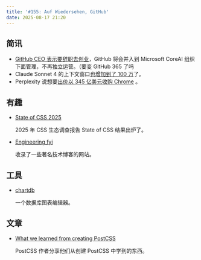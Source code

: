 ```yaml
---
title: '#155: Auf Wiedersehen, GitHub'
date: 2025-08-17 21:20
---
```




## 简讯

- [GitHub CEO 表示要辞职去创业](https://github.blog/news-insights/company-news/goodbye-github/)，GitHub 将会并入到 Microsoft CoreAI 组织下面管理，不再独立运营。（要变 GitHub 365 了吗
- Claude Sonnet 4 的上下文窗口[也增加到了 100 万](https://www.anthropic.com/news/1m-context)了。
- Perplexity 说想要[出价以 345 亿美元收购 Chrome](https://www.reuters.com/business/media-telecom/ai-startup-perplexity-makes-bold-345-billion-bid-googles-chrome-browser-2025-08-12/) 。

## 有趣

- [State of CSS 2025](https://2025.stateofcss.com/en-US)
  
    2025 年 CSS 生态调查报告 State of CSS 结果出炉了。
    
- [Engineering fyi](https://engineering.fyi/)
  
    收录了一些著名技术博客的网站。
    

## 工具

- [chartdb](https://github.com/chartdb/chartdb)
  
    一个数据库图表编辑器。
    

## 文章

- [What we learned from creating PostCSS](https://evilmartians.com/chronicles/what-we-learned-from-creating-postcss)
  
    PostCSS 作者分享他们从创建 PostCSS 中学到的东西。